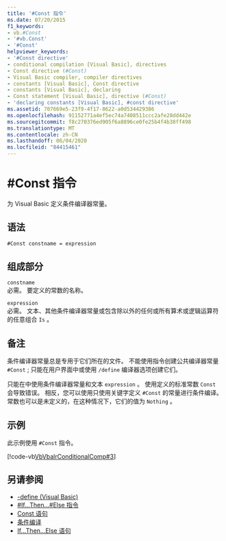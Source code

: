 ```yaml
---
title: '#Const 指令'
ms.date: 07/20/2015
f1_keywords:
- vb.#Const
- '#vb.Const'
- '#Const'
helpviewer_keywords:
- '#Const directive'
- conditional compilation [Visual Basic], directives
- Const directive (#Const)
- Visual Basic compiler, compiler directives
- constants [Visual Basic], Const directive
- constants [Visual Basic], declaring
- Const statement [Visual Basic], directive (#Const)
- 'declaring constants [Visual Basic], #const directive'
ms.assetid: 707669e5-23f9-4f17-8622-a0d534429386
ms.openlocfilehash: 91152771a4ef5ec74a7408511ccc2afe28dd442e
ms.sourcegitcommit: f8c270376ed905f6a8896ce0fe25b4f4b38ff498
ms.translationtype: MT
ms.contentlocale: zh-CN
ms.lasthandoff: 06/04/2020
ms.locfileid: "84415461"
---
```

# <a name="const-directive"></a>#Const 指令

为 Visual Basic 定义条件编译器常量。  
  
## <a name="syntax"></a>语法  
  
```vb  
#Const constname = expression  
```  
  
## <a name="parts"></a>组成部分  

 `constname`  
 必需。 要定义的常数的名称。  
  
 `expression`  
 必需。 文本、其他条件编译器常量或包含除以外的任何或所有算术或逻辑运算符的任意组合 `Is` 。  
  
## <a name="remarks"></a>备注  

 条件编译器常量总是专用于它们所在的文件。 不能使用指令创建公共编译器常量 `#Const` ; 只能在用户界面中或使用 `/define` 编译器选项创建它们。  
  
 只能在中使用条件编译器常量和文本 `expression` 。 使用定义的标准常数 `Const` 会导致错误。 相反，您可以使用只使用关键字定义 `#Const` 的常量进行条件编译。 常数也可以是未定义的，在这种情况下，它们的值为 `Nothing` 。  
  
## <a name="example"></a>示例  

 此示例使用 `#Const` 指令。  
  
 [!code-vb[VbVbalrConditionalComp#3](~/samples/snippets/visualbasic/VS_Snippets_VBCSharp/VbVbalrConditionalComp/VB/Class1.vb#3)]  
  
## <a name="see-also"></a>另请参阅

- [-define (Visual Basic)](../../reference/command-line-compiler/define.md)
- [#If...Then...#Else 指令](if-then-else-directives.md)
- [Const 语句](../statements/const-statement.md)
- [条件编译](../../programming-guide/program-structure/conditional-compilation.md)
- [If...Then...Else 语句](../statements/if-then-else-statement.md)
